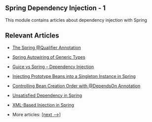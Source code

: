 ## Spring Dependency Injection - 1

This module contains articles about dependency injection with Spring

## Relevant Articles

- [The Spring @Qualifier Annotation](docs/Spring_@Qualifier.md)
- [Spring Autowiring of Generic Types]()
- [Guice vs Spring – Dependency Injection]()
- [Injecting Prototype Beans into a Singleton Instance in Spring]()
- [Controlling Bean Creation Order with @DependsOn Annotation]()
- [Unsatisfied Dependency in Spring]()
- [XML-Based Injection in Spring]()

- More articles: [[next -->]](../spring-di-2/README.md)